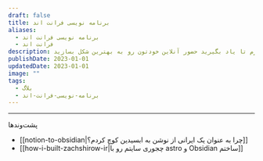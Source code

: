 ```yaml
---
draft: false
title: برنامه نویسی فرانت اند
aliases:
  - برنامه نویسی فرانت اند
  - فرانت اند
description: تجربه هایی که در خصوص برنامه نویسی فرانت اند دارم رو باهاتون به اشتراک میذارم تا یاد بگیرید حضور آنلاین خودتون رو به بهترین شکل بسازید.
publishDate: 2023-01-01
updatedDate: 2023-01-01
image: ""
tags:
  - بلاگ
  - برنامه-نویسی-فرانت-اند
---
```






---
پشت‌وند‌ها
- [[notion-to-obsidian|چرا به عنوان یک ایرانی از نوشن به ابسیدین کوچ کردم؟]]
- [[how-i-built-zachshirow-ir|چجوری سایتم رو با astro و Obsidian ساختم]]